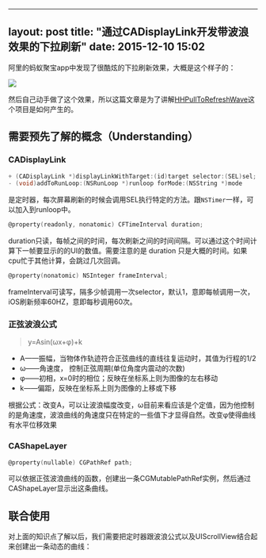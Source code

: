 
---
layout: post
title:  "通过CADisplayLink开发带波浪效果的下拉刷新"
date:   2015-12-10 15:02
---

阿里的蚂蚁聚宝app中发现了很酷炫的下拉刷新效果，大概是这个样子的：

![](http://photo-coder.b0.upaiyun.com/img/alipay-waveview-lookslike.gif)

然后自己动手做了这个效果，所以这篇文章是为了讲解[HHPullToRefreshWave](https://github.com/red3/HHPullToRefreshWave)这个项目是如何产生的。

## 需要预先了解的概念（Understanding）

### CADisplayLink


```objective-c
+ (CADisplayLink *)displayLinkWithTarget:(id)target selector:(SEL)sel;
- (void)addToRunLoop:(NSRunLoop *)runloop forMode:(NSString *)mode
```
是定时器，每次屏幕刷新的时候会调用SEL执行特定的方法。跟`NSTimer`一样，可以加入到runloop中。

```objective-c
@property(readonly, nonatomic) CFTimeInterval duration;
```

duration只读，每帧之间的时间，每次刷新之间的时间间隔。可以通过这个时间计算下一帧要显示的的UI的数值。需要注意的是 duration 只是大概的时间。如果cpu忙于其他计算，会跳过几次回调。

```objective-c
@property(nonatomic) NSInteger frameInterval;
```
frameInterval可读写，隔多少帧调用一次selector，默认1，意即每帧调用一次，iOS刷新频率60HZ，意即每秒调用60次。


### 正弦波浪公式

> y=Asin(ωx+φ)+k

* A——振幅，当物体作轨迹符合正弦曲线的直线往复运动时，其值为行程的1/2
* ω——角速度， 控制正弦周期(单位角度内震动的次数)
* φ——初相，x=0时的相位；反映在坐标系上则为图像的左右移动
* k——偏距，反映在坐标系上则为图像的上移或下移

根据公式：改变A，可以让波浪幅度改变，ω目前来看应该是个定值，因为他控制的是角速度，波浪曲线的角速度只在特定的一些值下才显得自然。改变φ使得曲线有水平位移效果

### CAShapeLayer

```objective-c
@property(nullable) CGPathRef path;
```
可以依据正弦波浪曲线的函数，创建出一条CGMutablePathRef实例，然后通过CAShapeLayer显示出这条曲线。

## 联合使用

对上面的知识点了解以后，我们需要把定时器跟波浪公式以及UIScrollView结合起来创建出一条动态的曲线：






